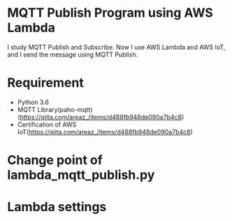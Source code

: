 # MQTT Publish Program using AWS Lambda
I study MQTT Publish and Subscribe.
Now I use AWS Lambda and AWS IoT, and I send the message using MQTT Publish.

# Requirement
- Python 3.6
- MQTT Library(paho-mqtt)(https://qiita.com/areaz_/items/d488fb948de090a7b4c8)
- Certification of AWS IoT(https://qiita.com/areaz_/items/d488fb948de090a7b4c8)

# Change point of lambda_mqtt_publish.py

# Lambda settings

